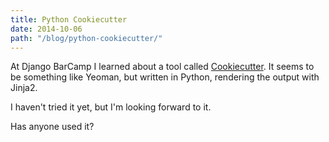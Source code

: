 ```yaml
---
title: Python Cookiecutter
date: 2014-10-06
path: "/blog/python-cookiecutter/"
---
```


At Django BarCamp I learned about a tool called <a href="https://github.com/audreyr/cookiecutter">Cookiecutter</a>. It seems to be something like Yeoman, but written in Python, rendering the output with Jinja2.

I haven't tried it yet, but I'm looking forward to it.

Has anyone used it?

